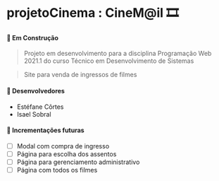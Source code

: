 # projetoCinema : CineM@il 🎞️

#### 🚧 Em Construção

> Projeto em desenvolvimento para a disciplina Programação Web 2021.1 do curso Técnico em Desenvolvimento de Sistemas

> Site para venda de ingressos de filmes

#### 👥 Desenvolvedores

- Estéfane Côrtes
- Isael Sobral

#### 🚩 Incrementações futuras

- [ ] Modal com compra de ingresso
- [ ] Página para escolha dos assentos
- [ ] Página para gerenciamento administrativo
- [ ] Página com todos os filmes
